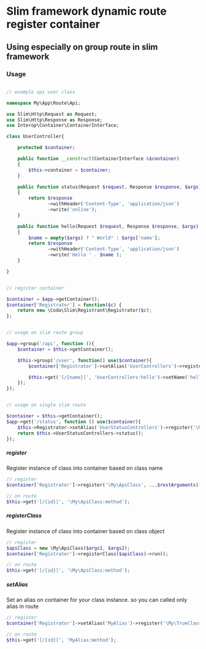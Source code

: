 # Slim framework dynamic route register container

## Using especially on group route in slim framework

### Usage

``` php

// example api user class

namespace My\App\Route\Api;

use Slim\Http\Request as Request;
use Slim\Http\Response as Response;
use Interop\Container\ContainerInterface;

class UserController{

    protected $container;

    public function __construct(ContainerInterface &$container)
    {
        $this->container = $container;
    }

    public function status(Request $request, Response $response, $args)
    {
        return $response
               ->withHeader('Content-Type', 'application/json')
               ->write('online');
    }

    public function hello(Request $request, Response $response, $args)
    {
        $name = empty($args) ? " World" : $args['name'];
        return $response
               ->withHeader('Content-Type', 'application/json')
               ->write('Hello ' . $name );
    }

}


// register container

$container = $app->getContainer();
$container['Registrator'] = function($c) {
    return new \Coda\Slim\Registrant\Registrator($c);
};


// usage on slim route group

$app->group('/api', function (){
    $container = $this->getContainer();

    $this->group('/user', function() use($container){
        $container['Registrator']->setAlias('UserControllers')->register('\My\App\Route\Api\UserController', $container)->run();

        $this->get('[/{name}]', 'UserControllers:hello')->setName('hello-user');
    });
});


// usage on single slim route

$container = $this->getContainer();
$app->get('/status', function () use($container){
    $this->Registrator->setAlias('UserStatusControllers')->register('\My\App\Route\Api\UserController', $this)->run();
    return $this->UserStatusControllers->status();
});

```


##### register

Register instance of class into container based on class name
``` php
// register
$container['Registrator']->register('\My\ApiClass', ...$restArguments)->run();

// on route
$this->get('[/{id}]', '\My\ApiClass:method');
```

##### registerClass
Register instance of class into container based on class object

``` php
// register
$apiClass = new \My\ApiClass($args1, $args2);
$container['Registrator']->registerClass($apiClass)->run();

// on route
$this->get('[/{id}]', '\My\ApiClass:method');
```

##### setAlias
Set an alias on container for your class instance. so you can called only alias in route

``` php
// register
$container['Registrator']->setAlias('MyAlias')->register('\My\TrueClass', $container)->run();

// on route
$this->get('[/{id}]', 'MyAlias:method');
```
